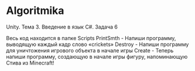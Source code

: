 # Algoritmika
Unity. Тема 3. Введение в язык C#. Задача 6

Весь код находится в папке Scripts
PrintSmth - Напиши программу, выводящую каждый кадр слово «crickets»
Destroy - Напиши программу для уничтожения игрового объекта в начале игры
Create - Теперь напиши программу, создающую в начале игры фигуру, напоминающую Стива из Minecraft!
